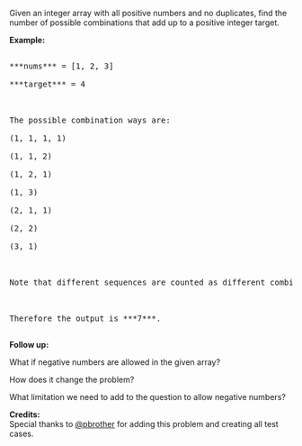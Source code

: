 
 Given an integer array with all positive numbers and no duplicates, find the number of possible combinations that add up to a positive integer target.

**Example:**
<pre>
***nums*** = [1, 2, 3]
***target*** = 4

The possible combination ways are:
(1, 1, 1, 1)
(1, 1, 2)
(1, 2, 1)
(1, 3)
(2, 1, 1)
(2, 2)
(3, 1)

Note that different sequences are counted as different combinations.

Therefore the output is ***7***.
</pre>


**Follow up:**<br />
What if negative numbers are allowed in the given array?<br />
How does it change the problem?<br />
What limitation we need to add to the question to allow negative numbers? 

**Credits:**<br />Special thanks to [@pbrother](https://leetcode.com/pbrother/) for adding this problem and creating all test cases.
